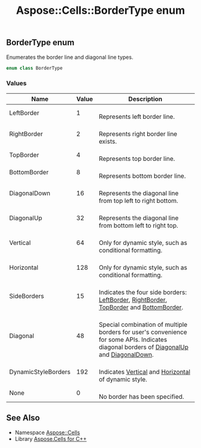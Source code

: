 ﻿---
title: Aspose::Cells::BorderType enum
linktitle: BorderType
second_title: Aspose.Cells for C++ API Reference
description: 'Aspose::Cells::BorderType enum. Enumerates the border line and diagonal line types in C++.'
type: docs
weight: 18200
url: /cpp/aspose.cells/bordertype/
---
## BorderType enum


Enumerates the border line and diagonal line types.

```cpp
enum class BorderType
```

### Values

| Name | Value | Description |
| --- | --- | --- |
| LeftBorder | 1 | <br>Represents left border line. |
| RightBorder | 2 | <br>Represents right border line exists. |
| TopBorder | 4 | <br>Represents top border line. |
| BottomBorder | 8 | <br>Represents bottom border line. |
| DiagonalDown | 16 | <br>Represents the diagonal line from top left to right bottom. |
| DiagonalUp | 32 | <br>Represents the diagonal line from bottom left to right top. |
| Vertical | 64 | <br>Only for dynamic style, such as conditional formatting. |
| Horizontal | 128 | <br>Only for dynamic style, such as conditional formatting. |
| SideBorders | 15 | <br>Indicates the four side borders: [LeftBorder](./), [RightBorder](./), [TopBorder](./) and [BottomBorder](./). |
| Diagonal | 48 | <br>Special combination of multiple borders for user's convenience for some APIs. Indicates diagonal borders of [DiagonalUp](./) and [DiagonalDown](./). |
| DynamicStyleBorders | 192 | <br>Indicates [Vertical](./) and [Horizontal](./) of dynamic style. |
| None | 0 | <br>No border has been specified. |

## See Also

* Namespace [Aspose::Cells](../)
* Library [Aspose.Cells for C++](../../)
